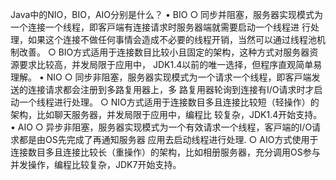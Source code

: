 Java中的NIO，BIO，AIO分别是什么？ 
• BIO
	○ 同步并阻塞，服务器实现模式为⼀个连接⼀个线程，即客⼾端有连接请求时服务器端就需要启动⼀个线程进
⾏处理，如果这个连接不做任何事情会造成不必要的线程开销，当然可以通过线程池机制改善。
	○ BIO⽅式适⽤于连接数⽬⽐较⼩且固定的架构，这种⽅式对服务器资源要求⽐较⾼，并发局限于应⽤中，
JDK1.4以前的唯⼀选择，但程序直观简单易理解。
• NIO 
	○ 同步⾮阻塞，服务器实现模式为⼀个请求⼀个线程，即客⼾端发送的连接请求都会注册到多路复⽤器上，多
路复⽤器轮询到连接有I/O请求时才启动⼀个线程进⾏处理。
	○ NIO⽅式适⽤于连接数⽬多且连接⽐较短（轻操作）的架构，⽐如聊天服务器，并发局限于应⽤中，编程⽐
较复杂，JDK1.4开始⽀持。
• AIO
	○ 异步⾮阻塞，服务器实现模式为⼀个有效请求⼀个线程，客⼾端的I/O请求都是由OS先完成了再通知服务器
应⽤去启动线程进⾏处理.
	○ AIO⽅式使⽤于连接数⽬多且连接⽐较⻓（重操作）的架构，⽐如相册服务器，充分调⽤OS参与并发操作，编程⽐较复杂，JDK7开始⽀持。